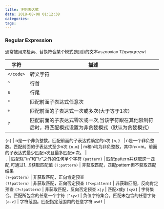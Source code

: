 ```yaml
---
title: 正则表达式
date: 2018-08-08 01:12:38
categories:
tags:
---
```

### Regular Expression
通常被用来检索、替换符合某个模式(规则)的文本aszooxiao  12qwyqrezwt



字符| 描述
-- | --
<code>\</code> | 转义字符
<code>^</code>  | 行首
<code>$</code>  |  行尾  |  
<code>* </code>  |  匹配前面子表达式任意次
<code>+</code>  | 匹配前面的子表达式一次或多次(大于等于1次）
<code>? </code> | 匹配前面的子表达式零次或一次,当该字符跟在其他限制符后时，将匹配模式设置为非贪婪模式（默认为贪婪模式）
<!--more-->   
<code>{n}</code>  |  n是一个非负整数。匹配前面的子表达式确定的n次
<code>{n,} </code>  |  n是一个非负整数。匹配前面的子表达式至少n次
<code>{n,m}</code> | m和n均为非负整数，其中n<=m。前面的子表达式最少匹配n次且最多匹配m次。  |  
<code>.</code> |   匹配除“\n”和"\r"之外的任何单个字符
<code>(pattern)</code> | 匹配pattern并获取这一匹配,可通过$1…$9获取匹配值
<code>(?:pattern)</code> | 非获取匹配，匹配pattern但不获取匹配结果   
<code>(?=pattern)</code> | 非获取匹配，正向肯定预查  
<code>(?!pattern)</code>  |  非获取匹配，正向否定预查
<code>(?<=pattern)</code> | 非获取匹配，反向肯定预查
<code>(?<!pattern)</code>  |  非获取匹配，反向否定预查
<code>x&#124;y</code>  |  匹配x或y
<code>[xyz]</code>  | 字符集合。匹配所包含的任意一个字符
<code>[^xyz]</code> | 负值字符集合。匹配未包含的任意字符
<code>[a-z]</code>  |  字符范围。匹配指定范围内的任意字符
`asdf`  |  
